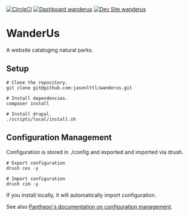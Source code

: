 [![CircleCI](https://circleci.com/gh/jasonlttl/wanderus.svg?style=shield)](https://circleci.com/gh/jasonlttl/wanderus)
[![Dashboard wanderus](https://img.shields.io/badge/dashboard-wanderus-yellow.svg)](https://dashboard.pantheon.io/sites/e6d3fca9-24c5-485b-b56e-0ffcb2b497a7#dev/code)
[![Dev Site wanderus](https://img.shields.io/badge/site-wanderus-blue.svg)](http://dev-wanderus.pantheonsite.io/)

# WanderUs

A website cataloging natural parks.

## Setup

```
# Clone the repository.
git clone git@github.com:jasonlttl/wanderus.git

# Install dependencies.
composer install

# Install drupal.
./scripts/local/install.sh

```

## Configuration Management

Configuration is stored in ./config and exported and imported via drush.

```
# Export configuration
drush cex -y

# Import configuration
drush cim -y
```

If you install locally, it will automatically import configuration.

See also [Pantheon's documentation on configuration management](https://pantheon.io/docs/drupal-8-configuration-management/).